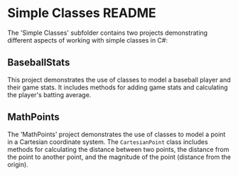 # Simple Classes README
The 'Simple Classes' subfolder contains two projects demonstrating different aspects of working with simple classes in C#:

## BaseballStats
This project demonstrates the use of classes to model a baseball player and their game stats. It includes methods for adding game stats and calculating the player's batting average.

## MathPoints
The 'MathPoints' project demonstrates the use of classes to model a point in a Cartesian coordinate system. The `CartesianPoint` class includes methods for calculating the distance between two points, the distance from the point to another point, and the magnitude of the point (distance from the origin).
